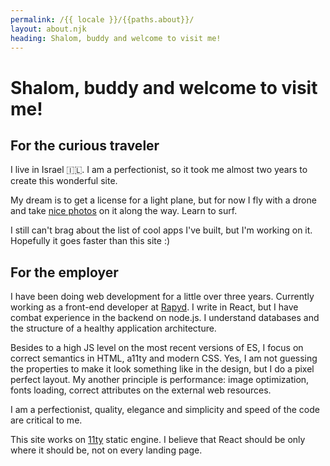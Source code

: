 ```yaml
---
permalink: /{{ locale }}/{{paths.about}}/
layout: about.njk
heading: Shalom, buddy and welcome to visit me!
---
```


# Shalom, buddy and welcome to visit me!

## For the curious traveler

I live in Israel 🇮🇱. I am a perfectionist, so it took me almost two years to create this wonderful site.

My dream is to get a license for a light plane, but for now I fly with a drone and take <a class="text-link" href="https://unsplash.com/@jediyozh" target="_blank" rel="noopener noreferrer">nice photos</a> on it along the way. Learn to surf.

I still can't brag about the list of cool apps I've built, but I'm working on it. Hopefully it goes faster than this site :)

## For the employer

I have been doing web development for a little over three years. Currently working as a front-end developer at <a class="text-link" href="https://www.rapyd.net/" target="_blank" rel="noopener noreferrer">Rapyd</a>. I write in React, but I have combat experience in the backend on node.js. I understand databases and the structure of a healthy application architecture.

Besides to a high JS level on the most recent versions of ES, I focus on correct semantics in HTML, a11ty and modern CSS. Yes, I am not guessing the properties to make it look something like in the design, but I do a pixel perfect layout. My another principle is performance: image optimization, fonts loading, correct attributes on the external web resources.

I am a perfectionist, quality, elegance and simplicity and speed of the code are critical to me.

This site works on <a class="text-link" href="https://11ty.dev" target="_blank" rel="noopener noreferrer">11ty</a> static engine. I believe that React should be only where it should be, not on every landing page.
